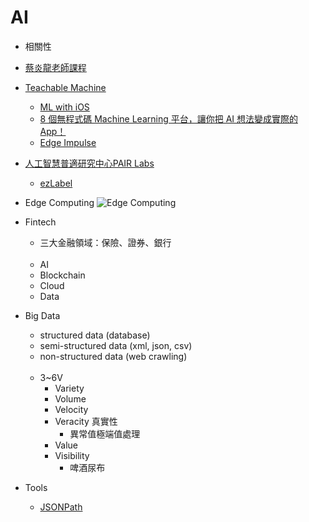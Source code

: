 # AI

* 相關性

* [蔡炎龍老師課程](https://www.facebook.com/groups/yenlung.live)

* [Teachable Machine](https://teachablemachine.withgoogle.com/)
  * [ML with iOS](https://medium.com/firebase-developers/ml-with-ios-f6551ebfc6f0)
  * [8 個無程式碼 Machine Learning 平台，讓你把 AI 想法變成實際的 App！](https://www.appcoda.com.tw/no-code-machine-learning-platforms/)
  * [Edge Impulse](https://studio.edgeimpulse.com/studio/39030)

* [人工智慧普適研究中心PAIR Labs](https://www.youtube.com/channel/UC36TMyt9wl7SZrh9uWC7Ruw/videos)
  * [ezLabel](https://www.aicreda.com//filemanagement/image/1)

* Edge Computing
  ![Edge Computing](https://scontent.ftpe8-1.fna.fbcdn.net/v/t1.6435-9/119559851_798031517635130_7351056869438429750_n.jpg?_nc_cat=109&ccb=1-3&_nc_sid=825194&_nc_ohc=Yy5sv95NEXwAX-0jrNj&_nc_ht=scontent.ftpe8-1.fna&oh=c9774204819eb6d106a531283ae84898&oe=60E9518B)

* Fintech
  * 三大金融領域：保險、證券、銀行
<br/>&nbsp;
  * AI
  * Blockchain
  * Cloud
  * Data

* Big Data
  * structured data (database)
  * semi-structured data (xml, json, csv)
  * non-structured data (web crawling)
<br/>&nbsp;
  * 3~6V
    * Variety
    * Volume
    * Velocity
    * Veracity 真實性
      * 異常值極端值處理
    * Value
    * Visibility
      * 啤酒尿布

* Tools
  * [JSONPath](https://jsonpath.com/)